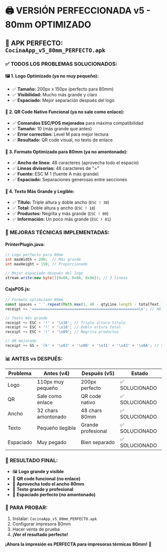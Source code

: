 # 🖨️ VERSIÓN PERFECCIONADA v5 - 80mm OPTIMIZADO

## 🎯 **APK PERFECTO:** `CocinaApp_v5_80mm_PERFECTO.apk`

### ✅ **TODOS LOS PROBLEMAS SOLUCIONADOS:**

#### 🖼️ **1. Logo Optimizado (ya no muy pequeño):**
- ✅ **Tamaño:** 200px x 150px (perfecto para 80mm)
- ✅ **Visibilidad:** Mucho más grande y claro
- ✅ **Espaciado:** Mejor separación después del logo

#### 📱 **2. QR Code Nativo Funcional (ya no sale como enlace):**
- ✅ **Comandos ESC/POS mejorados** para máxima compatibilidad
- ✅ **Tamaño:** 10 (más grande que antes)
- ✅ **Error correction:** Level M para mejor lectura
- ✅ **Resultado:** QR code visual, no texto de enlace

#### 📏 **3. Formato Optimizado para 80mm (ya no amontonado):**
- ✅ **Ancho de línea:** 48 caracteres (aprovecha todo el espacio)
- ✅ **Líneas divisorias:** 48 caracteres de "="
- ✅ **Fuente:** ESC M 1 (fuente A más grande)
- ✅ **Espaciado:** Separaciones generosas entre secciones

#### 📝 **4. Texto Más Grande y Legible:**
- ✅ **Título:** Triple altura y doble ancho (`ESC ! 38`)
- ✅ **Total:** Doble altura y ancho (`ESC ! 18`)
- ✅ **Productos:** Negrita y más grande (`ESC ! 09`)
- ✅ **Información:** Un poco más grande (`ESC ! 01`)

### 🔧 **MEJORAS TÉCNICAS IMPLEMENTADAS:**

#### **PrinterPlugin.java:**
```java
// Logo perfecto para 80mm
int maxWidth = 200;  // Más grande
int maxHeight = 150; // Proporcionado

// Mejor espaciado después del logo
stream.write(new byte[]{0x0A, 0x0A, 0x0A}); // 3 líneas
```

#### **CajaPOS.js:**
```javascript
// Formato optimizado 80mm
const spaces = ' '.repeat(Math.max(1, 48 - qtyLine.length - totalText.length));
receipt += '================================================\n'; // 48 chars

// Texto más grande
receipt += ESC + '!' + '\x38'; // Triple altura título
receipt += ESC + '!' + '\x18'; // Doble altura total
receipt += ESC + '!' + '\x09'; // Negrita productos

// QR mejorado
receipt += GS + '(k' + '\x03' + '\x00' + '\x31' + '\x43' + '\x0A'; // Size 10
```

### 📊 **ANTES vs DESPUÉS:**

| Problema | Antes (v4) | Después (v5) | Estado |
|----------|------------|--------------|---------|
| Logo | 110px muy pequeño | 200px perfecto | ✅ SOLUCIONADO |
| QR | Sale como enlace | QR code nativo | ✅ SOLUCIONADO |
| Ancho | 32 chars amontonado | 48 chars 80mm | ✅ SOLUCIONADO |
| Texto | Pequeño ilegible | Grande profesional | ✅ SOLUCIONADO |
| Espaciado | Muy pegado | Bien separado | ✅ SOLUCIONADO |

### 🎯 **RESULTADO FINAL:**
- 🖼️ **Logo grande y visible**
- 📱 **QR code funcional (no enlace)**
- 📏 **Aprovecha todo el ancho 80mm**
- 📝 **Texto grande y profesional**
- 📄 **Espaciado perfecto (no amontonado)**

### 🧪 **PARA PROBAR:**
1. Instalar: `CocinaApp_v5_80mm_PERFECTO.apk`
2. Configurar impresora 80mm
3. Hacer venta de prueba
4. **¡Ver el resultado perfecto!**

**¡Ahora la impresión es PERFECTA para impresoras térmicas 80mm!** 🎉